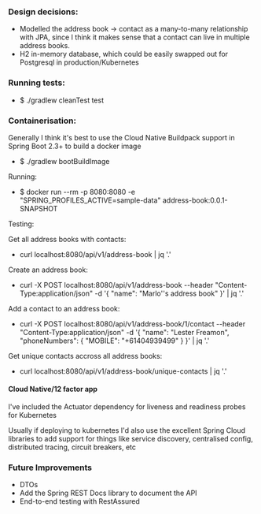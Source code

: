 ### Design decisions:

* Modelled the address book -> contact as a many-to-many relationship with JPA, since I think it makes sense that a contact can live in multiple address books.
* H2 in-memory database, which could be easily swapped out for Postgresql in production/Kubernetes

### Running tests:

* $ ./gradlew cleanTest test

### Containerisation:

Generally I think it's best to use the Cloud Native Buildpack support in Spring Boot 2.3+ to build a docker image

* $ ./gradlew bootBuildImage

Running:

* $ docker run --rm -p 8080:8080 -e "SPRING_PROFILES_ACTIVE=sample-data" address-book:0.0.1-SNAPSHOT

Testing:

Get all address books with contacts:
* curl localhost:8080/api/v1/address-book | jq '.'

Create an address book:
* curl -X POST localhost:8080/api/v1/address-book --header "Content-Type:application/json" -d '{ "name": "Marlo''s address book" }' | jq '.'

Add a contact to an address book:
* curl -X POST localhost:8080/api/v1/address-book/1/contact --header "Content-Type:application/json" -d '{ "name": "Lester Freamon", "phoneNumbers": { "MOBILE": "+61404939499" } }' | jq '.'

Get unique contacts accross all address books:
* curl localhost:8080/api/v1/address-book/unique-contacts | jq '.'

#### Cloud Native/12 factor app

I've included the Actuator dependency for liveness and readiness probes for Kubernetes

Usually if deploying to kubernetes I'd also use the excellent Spring Cloud libraries to add support for things like service discovery, centralised config, distributed tracing, circuit breakers, etc

### Future Improvements
* DTOs
* Add the Spring REST Docs library to document the API
* End-to-end testing with RestAssured
